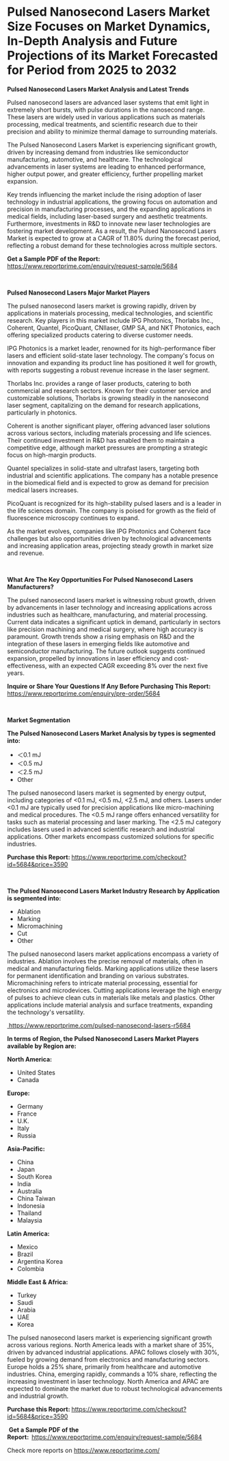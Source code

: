 <p><h1>Pulsed Nanosecond Lasers Market Size Focuses on Market Dynamics, In-Depth Analysis and Future Projections of its Market Forecasted for Period from 2025 to 2032</h1></p><p><strong>Pulsed Nanosecond Lasers Market Analysis and Latest Trends</strong></p>
<p><p>Pulsed nanosecond lasers are advanced laser systems that emit light in extremely short bursts, with pulse durations in the nanosecond range. These lasers are widely used in various applications such as materials processing, medical treatments, and scientific research due to their precision and ability to minimize thermal damage to surrounding materials. </p><p>The Pulsed Nanosecond Lasers Market is experiencing significant growth, driven by increasing demand from industries like semiconductor manufacturing, automotive, and healthcare. The technological advancements in laser systems are leading to enhanced performance, higher output power, and greater efficiency, further propelling market expansion. </p><p>Key trends influencing the market include the rising adoption of laser technology in industrial applications, the growing focus on automation and precision in manufacturing processes, and the expanding applications in medical fields, including laser-based surgery and aesthetic treatments. Furthermore, investments in R&D to innovate new laser technologies are fostering market development. As a result, the Pulsed Nanosecond Lasers Market is expected to grow at a CAGR of 11.80% during the forecast period, reflecting a robust demand for these technologies across multiple sectors.</p></p>
<p><strong>Get a Sample PDF of the Report:&nbsp;</strong> <a href="https://www.reportprime.com/enquiry/request-sample/5684?utm_campaign=2926&utm_medium=2&utm_source=Github&utm_content=ia&utm_term=19032025&utm_id=pulsed-nanosecond-lasers">https://www.reportprime.com/enquiry/request-sample/5684</a></p>
<p>&nbsp;</p>
<p><strong>Pulsed Nanosecond Lasers Major Market Players</strong></p>
<p><p>The pulsed nanosecond lasers market is growing rapidly, driven by applications in materials processing, medical technologies, and scientific research. Key players in this market include IPG Photonics, Thorlabs Inc., Coherent, Quantel, PicoQuant, CNIlaser, GMP SA, and NKT Photonics, each offering specialized products catering to diverse customer needs.</p><p>IPG Photonics is a market leader, renowned for its high-performance fiber lasers and efficient solid-state laser technology. The company's focus on innovation and expanding its product line has positioned it well for growth, with reports suggesting a robust revenue increase in the laser segment.</p><p>Thorlabs Inc. provides a range of laser products, catering to both commercial and research sectors. Known for their customer service and customizable solutions, Thorlabs is growing steadily in the nanosecond laser segment, capitalizing on the demand for research applications, particularly in photonics.</p><p>Coherent is another significant player, offering advanced laser solutions across various sectors, including materials processing and life sciences. Their continued investment in R&D has enabled them to maintain a competitive edge, although market pressures are prompting a strategic focus on high-margin products.</p><p>Quantel specializes in solid-state and ultrafast lasers, targeting both industrial and scientific applications. The company has a notable presence in the biomedical field and is expected to grow as demand for precision medical lasers increases.</p><p>PicoQuant is recognized for its high-stability pulsed lasers and is a leader in the life sciences domain. The company is poised for growth as the field of fluorescence microscopy continues to expand.</p><p>As the market evolves, companies like IPG Photonics and Coherent face challenges but also opportunities driven by technological advancements and increasing application areas, projecting steady growth in market size and revenue.</p></p>
<p>&nbsp;</p>
<p><strong>What Are The Key Opportunities For Pulsed Nanosecond Lasers Manufacturers?</strong></p>
<p><p>The pulsed nanosecond lasers market is witnessing robust growth, driven by advancements in laser technology and increasing applications across industries such as healthcare, manufacturing, and material processing. Current data indicates a significant uptick in demand, particularly in sectors like precision machining and medical surgery, where high accuracy is paramount. Growth trends show a rising emphasis on R&D and the integration of these lasers in emerging fields like automotive and semiconductor manufacturing. The future outlook suggests continued expansion, propelled by innovations in laser efficiency and cost-effectiveness, with an expected CAGR exceeding 8% over the next five years.</p></p>
<p><strong>Inquire or Share Your Questions If Any Before Purchasing This Report:</strong> <a href="https://www.reportprime.com/enquiry/pre-order/5684?utm_campaign=2926&utm_medium=2&utm_source=Github&utm_content=ia&utm_term=19032025&utm_id=pulsed-nanosecond-lasers">https://www.reportprime.com/enquiry/pre-order/5684</a></p>
<p>&nbsp;</p>
<p><strong>Market Segmentation</strong></p>
<p><strong>The Pulsed Nanosecond Lasers Market Analysis by types is segmented into:</strong></p>
<p><ul><li>＜0.1 mJ</li><li>＜0.5 mJ</li><li>＜2.5 mJ</li><li>Other</li></ul></p>
<p><p>The pulsed nanosecond lasers market is segmented by energy output, including categories of <0.1 mJ, <0.5 mJ, <2.5 mJ, and others. Lasers under <0.1 mJ are typically used for precision applications like micro-machining and medical procedures. The <0.5 mJ range offers enhanced versatility for tasks such as material processing and laser marking. The <2.5 mJ category includes lasers used in advanced scientific research and industrial applications. Other markets encompass customized solutions for specific industries.</p></p>
<p><strong>Purchase this Report:&nbsp;</strong><a href="https://www.reportprime.com/checkout?id=5684&price=3590&utm_campaign=2926&utm_medium=2&utm_source=Github&utm_content=ia&utm_term=19032025&utm_id=pulsed-nanosecond-lasers">https://www.reportprime.com/checkout?id=5684&price=3590</a></p>
<p>&nbsp;</p>
<p><strong>The Pulsed Nanosecond Lasers Market Industry Research by Application is segmented into:</strong></p>
<p><ul><li>Ablation</li><li>Marking</li><li>Micromachining</li><li>Cut</li><li>Other</li></ul></p>
<p><p>The pulsed nanosecond lasers market applications encompass a variety of industries. Ablation involves the precise removal of materials, often in medical and manufacturing fields. Marking applications utilize these lasers for permanent identification and branding on various substrates. Micromachining refers to intricate material processing, essential for electronics and microdevices. Cutting applications leverage the high energy of pulses to achieve clean cuts in materials like metals and plastics. Other applications include material analysis and surface treatments, expanding the technology's versatility.</p></p>
<p><a href="https://www.reportprime.com/pulsed-nanosecond-lasers-r5684?utm_campaign=2926&utm_medium=2&utm_source=Github&utm_content=ia&utm_term=19032025&utm_id=pulsed-nanosecond-lasers">&nbsp;https://www.reportprime.com/pulsed-nanosecond-lasers-r5684</a></p>
<p><strong>In terms of Region, the Pulsed Nanosecond Lasers Market Players available by Region are:</strong></p>
<p>
    <p> <strong> North America: </strong>
        <ul>
            <li>United States</li>
            <li>Canada</li>
        </ul>
        </p> 
    <p> <strong> Europe: </strong>
        <ul>
            <li>Germany</li>
            <li>France</li>
            <li>U.K.</li>
            <li>Italy</li>
            <li>Russia</li>
        </ul>
        </p> 
    <p> <strong> Asia-Pacific: </strong>
        <ul>
            <li>China</li>
            <li>Japan</li>
            <li>South Korea</li>
            <li>India</li>
            <li>Australia</li>
            <li>China Taiwan</li>
            <li>Indonesia</li>
            <li>Thailand</li>
            <li>Malaysia</li>
        </ul>
        </p> 
    <p> <strong> Latin America: </strong>
        <ul>
            <li>Mexico</li>
            <li>Brazil</li>
            <li>Argentina Korea</li>
            <li>Colombia</li>
        </ul>
        </p> 
    <p> <strong> Middle East & Africa: </strong>
        <ul>
            <li>Turkey</li>
            <li>Saudi</li>
            <li>Arabia</li>
            <li>UAE</li>
            <li>Korea</li>
        </ul>
    </p>
    </p>
<p><p>The pulsed nanosecond lasers market is experiencing significant growth across various regions. North America leads with a market share of 35%, driven by advanced industrial applications. APAC follows closely with 30%, fueled by growing demand from electronics and manufacturing sectors. Europe holds a 25% share, primarily from healthcare and automotive industries. China, emerging rapidly, commands a 10% share, reflecting the increasing investment in laser technology. North America and APAC are expected to dominate the market due to robust technological advancements and industrial growth.</p></p>
<p><strong>Purchase this Report: </strong><a href="https://www.reportprime.com/checkout?id=5684&price=3590&utm_campaign=2926&utm_medium=2&utm_source=Github&utm_content=ia&utm_term=19032025&utm_id=pulsed-nanosecond-lasers">https://www.reportprime.com/checkout?id=5684&price=3590</a></p>
<p>&nbsp;<strong>Get a Sample PDF of the Report:&nbsp;&nbsp;</strong><a href="https://www.reportprime.com/enquiry/request-sample/5684?utm_campaign=2926&utm_medium=2&utm_source=Github&utm_content=ia&utm_term=19032025&utm_id=pulsed-nanosecond-lasers">https://www.reportprime.com/enquiry/request-sample/5684</a></p>
<p><strong></strong></p>
<p>Check more reports on <a href="https://www.reportprime.com/?utm_campaign=2926&utm_medium=2&utm_source=Github&utm_content=ia&utm_term=19032025&utm_id=pulsed-nanosecond-lasers">https://www.reportprime.com/</a></p>